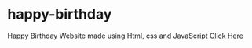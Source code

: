 # happy-birthday
Happy Birthday Website made using Html, css and JavaScript
<a href="https://programmergaurav.me/happy-birthday/?name=Gaurav">Click Here</a>
